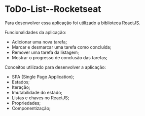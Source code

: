 # ToDo-List--Rocketseat

Para desenvolver essa aplicação foi utilizado a biblioteca ReactJS.

Funcionalidades da aplicação:

- Adicionar uma nova tarefa;
- Marcar e desmarcar uma tarefa como concluída;
- Remover uma tarefa da listagem;
- Mostrar o progresso de conclusão das tarefas;

Conceitos utilizado para desenvolver a aplicação:

- SPA (Single Page Application);
- Estados;
- Iteração;
- Imutabilidade do estado;
- Listas e chaves no ReactJS;
- Propriedades;
- Componentização;